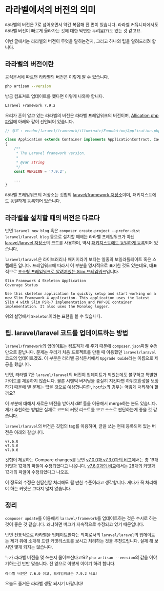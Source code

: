 # 라라벨에서의 버전의 의미

라라벨의 버전은 7로 넘어오면서 약간 복잡해 진 면이 있습니다. 라라벨 커뮤니티에서도 라라벨 버전이 빠르게 올라가는 것에 대한 막연한 두려움(?)도 있는 것 같고요.

이번 글에서는 라라벨의 버전이 무엇을 말하는건지, 그리고 하나의 팁을 알려드리려 합니다.

## 라라벨의 버전이란

공식문서에 따르면 라라벨의 버전은 이렇게 알 수 있습니다.

```sh
php artisan --version
```

방금 컴포져로 업데이트를 했다면 이렇게 나와야 합니다.

```sh
Laravel Framework 7.9.2
```

우리가 흔히 알고 있는 라라벨의 버전은 라라벨 프레임워크의 버전이며, [Allication.php 파일](https://github.com/laravel/framework/blob/7.x/src/Illuminate/Foundation/Application.php)에 아래와 같이 선언되어 있습니다.

```php
// 경로 : vendor/laravel/framework/illuminate/Foundation/Application.php

class Application extends Container implements ApplicationContract, CachesConfiguration, CachesRoutes, HttpKernelInterface
{
    /**
     * The Laravel framework version.
     *
     * @var string
     */
    const VERSION = '7.9.2';

    ...
}

```

라라벨 프레임워크의 저장소는 깃헙의 [laravel/framework 저장소](https://github.com/laravel/framework)이며, 패키지스트에도 동일하게 등록되어 있습니다.

## 라라벨을 설치할 때의 버전은 다르다

반면 `laravel new blog` 혹은 `composer create-project --prefer-dist laravel/laravel blog` 등으로 설치할 때에는 라라벨 프레임워크가 아닌 [laravel/laravel 저장소](https://github.com/laravel/laravel)의 코드를 사용하며, 역시 [패키지스트에도 동일하게 등록](https://packagist.org/packages/laravel/laravel)되어 있습니다.

`laravel/laravel`은 라이브러리나 패키지라기 보다는 일종의 보일러플레이트 혹은 스켈레톤 입니다. 프레임워크에 따라서 이 부분을 명시적으로 표기한 것도 있는데요, 대표적으로 [초소형 프레임워크로 알려져있는 Slim 프레임워크](https://github.com/slimphp/Slim-Skeleton)입니다.

```
Slim Framework 4 Skeleton Application
Coverage Status

Use this skeleton application to quickly setup and start working on a new Slim Framework 4 application. This application uses the latest Slim 4 with Slim PSR-7 implementation and PHP-DI container implementation. It also uses the Monolog logger.
```

위의 설명에서 `Skeleton`이라는 표현을 볼 수 있습니다.

## 팁. laravel/laravel 코드를 업데이트하는 방법

`laravel/framework`의 업데이트는 컴포져가 해 주기 때문에 `composer.json`파일 수정만으로 끝납니다. 문제는 우리가 처음 프로젝트를 만들 때 이용했던 `laravel/laravel` 코드의 업데이트겠죠. 이 부분은 라라벨 공식문서에서 `Upgrade Guide`라는 이름으로 제공을 했습니다.

반면, 라라벨 7은 `laravel/laravel`의 버전이 업데이트가 되었는데도 불구하고 특별한 가이드를 제공하지 않습니다. 물론 시멘틱 버저닝을 충실히 지킨다면 하위호환성을 보장하기 때문에 별 문제는 없을 것으로 예상합니다만, `hotfix`의 경우는 어떻게 처리해야 할까요?

이 부분에 대해서 새로운 버전을 받아서 diff 툴을 이용해서 merge하는 분도 있습니다. 제가 추천하는 방법은 실제로 코드의 커밋 리스트를 보고 스스로 판단하는게 좋을 것 같습니다.

`laravel/laravel`의 버전은 깃헙의 tag를 이용하며, 글을 쓰는 현재 등록되어 있는 버전은 아래와 같습니다.

```
v7.6.0
v7.3.0
v7.0.0
```

깃헙이 제공하는 Compare changes를 보면 [v7.0.0과 v7.3.0과의 비교](https://github.com/laravel/laravel/compare/v7.3.0...master)에서는 총 19개 커밋과 12개의 파일이 수정되었다고 나옵니다. [v7.6.0과의 비교](https://github.com/laravel/laravel/compare/v7.0.0...v7.6.0)에서는 28개의 커밋과 13개의 파일이 수정되었다고 나오죠.

이 정도의 수정은 한땀한땀 처리해도 될 만한 수준이라고 생각합니다. 게다가 꼭 처리해야 하는 커밋은 그다지 많지 않습니다.

## 정리

`composer update`를 이용해서 `laravel/framework`를 업데이트하는 것은 수시로 하는 것이 좋은 것 같습니다. 왜냐하면 버그가 지속적으로 수정되고 있기 때문입니다.

반면 전통적으로 라라벨을 업데이트한다는 의미로서의 `laravel/laravel`의 업데이트는 제가 위에 소개해 드린 커밋리스트를 보시고 처리하는 것을 추천드립니다. 실제 해 보시면 몇개 되지는 않습니다.

누가 라라벨 버전을 몇 쓰는지 물어보신다고요? `php artisan --version`의 값을 이야기하는건 반만 맞습니다. 전 앞으로 이렇게 이야기 하려 합니다.

    라라벨 버전은 7.6.0 이고, 프레임워크는 7.9.2 네요!

오늘도 즐거운 라라벨 생활 되시기 바랍니다!

